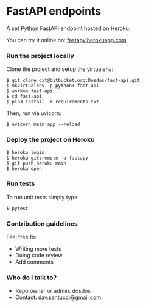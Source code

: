 # FastAPI endpoints

A set Python FastAPI endpoint hosted on Heroku.

You can try it online on: [fastapy.herokuapp.com](https://fastapy.herokuapp.com/docs)

### Run the project locally ###

Clone the project and setup the virtualenv:
```
$ git clone git@bitbucket.org:Dosdos/fast-api.git
$ mkvirtualenv -p python3 fast-api
$ workon fast-api
$ cd fast-api
$ pip3 install -r requirements.txt
```

Then, run via uvicorn:
```
$ uvicorn main:app --reload
```

### Deploy the project on Heroku ###

```
$ heroku login
$ heroku git:remote -a fastapy
$ git push heroku main
$ heroku open
```

### Run tests ###

To run unit tests simply type:

```
$ pytest
```

### Contribution guidelines ###

Feel free to:

* Writing more tests
* Doing code review
* Add comments

### Who do I talk to? ###

* Repo owner or admin: dosdos
* Contact: dav.santucci@gmail.com
